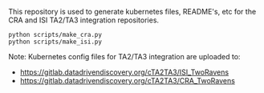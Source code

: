 This repository is used to generate kubernetes files, README's, etc for the CRA
and ISI TA2/TA3 integration repositories.

```
python scripts/make_cra.py
python scripts/make_isi.py
```

Note: Kubernetes config files for TA2/TA3 integration are uploaded to:

  - https://gitlab.datadrivendiscovery.org/cTA2TA3/ISI_TwoRavens
  - https://gitlab.datadrivendiscovery.org/cTA2TA3/CRA_TwoRavens


